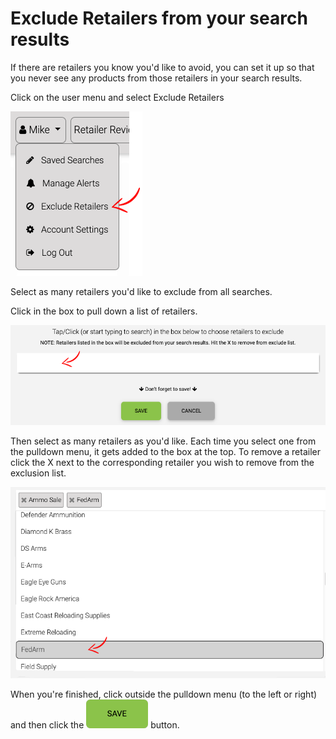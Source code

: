 <!-- TITLE: Exclude Retailers -->
<!-- SUBTITLE: How to exclude retailers from your search results at AmmoSeek.com -->

# Exclude Retailers from your search results
If there are retailers you know you'd like to avoid, you can set it up so that you never see any products from those retailers in your search results.

Click on the user menu and select Exclude Retailers

![Excluderetailersoption](/uploads/excluderetailersoption.png "Excluderetailersoption")

Select as many retailers you'd like to exclude from all searches.

Click in the box to pull down a list of retailers.

![Excluderetailers 1](/uploads/excluderetailers-1.png "Excluderetailers 1")

Then select as many retailers as you'd like. Each time you select one from the pulldown menu, it gets added to the box at the top. To remove a retailer click the X next to the corresponding retailer you wish to remove from the exclusion list.

![Exclude Retailers 2 5](/uploads/exclude-retailers-2-5.png "Exclude Retailers 2 5")

When you're finished, click outside the pulldown menu (to the left or right) and then click the ![Savebutton](/uploads/savebutton.png "Savebutton") button.